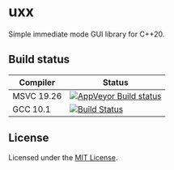 # uxx

Simple immediate mode GUI library for C++20.

## Build status

|Compiler|Status|
|--------|------|
|MSVC 19.26|[![AppVeyor Build status](https://img.shields.io/appveyor/ci/kjetand/cpp-wolf.svg)](https://ci.appveyor.com/project/kjetand/cpp-wolf)|
|GCC 10.1|[![Build Status](https://travis-ci.org/kjetand/uxx.svg?branch=master)](https://travis-ci.org/kjetand/uxx)|

## License
Licensed under the [MIT License](LICENSE).